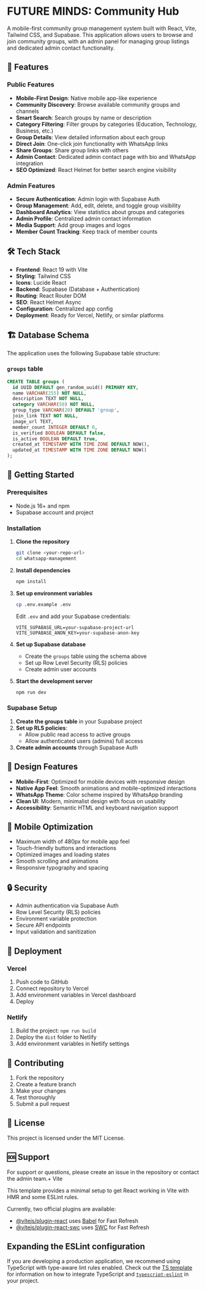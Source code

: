 # FUTURE MINDS: Community Hub

A mobile-first community group management system built with React, Vite, Tailwind CSS, and Supabase. This application allows users to browse and join community groups, with an admin panel for managing group listings and dedicated admin contact functionality.

## 🚀 Features

### Public Features
- **Mobile-First Design**: Native mobile app-like experience
- **Community Discovery**: Browse available community groups and channels
- **Smart Search**: Search groups by name or description
- **Category Filtering**: Filter groups by categories (Education, Technology, Business, etc.)
- **Group Details**: View detailed information about each group
- **Direct Join**: One-click join functionality with WhatsApp links
- **Share Groups**: Share group links with others
- **Admin Contact**: Dedicated admin contact page with bio and WhatsApp integration
- **SEO Optimized**: React Helmet for better search engine visibility

### Admin Features
- **Secure Authentication**: Admin login with Supabase Auth
- **Group Management**: Add, edit, delete, and toggle group visibility
- **Dashboard Analytics**: View statistics about groups and categories
- **Admin Profile**: Centralized admin contact information
- **Media Support**: Add group images and logos
- **Member Count Tracking**: Keep track of member counts

## 🛠️ Tech Stack

- **Frontend**: React 19 with Vite
- **Styling**: Tailwind CSS
- **Icons**: Lucide React
- **Backend**: Supabase (Database + Authentication)
- **Routing**: React Router DOM
- **SEO**: React Helmet Async
- **Configuration**: Centralized app config
- **Deployment**: Ready for Vercel, Netlify, or similar platforms

## 🏗️ Database Schema

The application uses the following Supabase table structure:

### `groups` table
```sql
CREATE TABLE groups (
  id UUID DEFAULT gen_random_uuid() PRIMARY KEY,
  name VARCHAR(255) NOT NULL,
  description TEXT NOT NULL,
  category VARCHAR(50) NOT NULL,
  group_type VARCHAR(20) DEFAULT 'group',
  join_link TEXT NOT NULL,
  image_url TEXT,
  member_count INTEGER DEFAULT 0,
  is_verified BOOLEAN DEFAULT false,
  is_active BOOLEAN DEFAULT true,
  created_at TIMESTAMP WITH TIME ZONE DEFAULT NOW(),
  updated_at TIMESTAMP WITH TIME ZONE DEFAULT NOW()
);
```

## 🚀 Getting Started

### Prerequisites
- Node.js 16+ and npm
- Supabase account and project

### Installation

1. **Clone the repository**
   ```bash
   git clone <your-repo-url>
   cd whatsapp-management
   ```

2. **Install dependencies**
   ```bash
   npm install
   ```

3. **Set up environment variables**
   ```bash
   cp .env.example .env
   ```
   Edit `.env` and add your Supabase credentials:
   ```
   VITE_SUPABASE_URL=your-supabase-project-url
   VITE_SUPABASE_ANON_KEY=your-supabase-anon-key
   ```

4. **Set up Supabase database**
   - Create the `groups` table using the schema above
   - Set up Row Level Security (RLS) policies
   - Create admin user accounts

5. **Start the development server**
   ```bash
   npm run dev
   ```

### Supabase Setup

1. **Create the groups table** in your Supabase project
2. **Set up RLS policies**:
   - Allow public read access to active groups
   - Allow authenticated users (admins) full access
3. **Create admin accounts** through Supabase Auth

## 🎨 Design Features

- **Mobile-First**: Optimized for mobile devices with responsive design
- **Native App Feel**: Smooth animations and mobile-optimized interactions
- **WhatsApp Theme**: Color scheme inspired by WhatsApp branding
- **Clean UI**: Modern, minimalist design with focus on usability
- **Accessibility**: Semantic HTML and keyboard navigation support

## 📱 Mobile Optimization

- Maximum width of 480px for mobile app feel
- Touch-friendly buttons and interactions
- Optimized images and loading states
- Smooth scrolling and animations
- Responsive typography and spacing

## 🔒 Security

- Admin authentication via Supabase Auth
- Row Level Security (RLS) policies
- Environment variable protection
- Secure API endpoints
- Input validation and sanitization

## 🚀 Deployment

### Vercel
1. Push code to GitHub
2. Connect repository to Vercel
3. Add environment variables in Vercel dashboard
4. Deploy

### Netlify
1. Build the project: `npm run build`
2. Deploy the `dist` folder to Netlify
3. Add environment variables in Netlify settings

## 🤝 Contributing

1. Fork the repository
2. Create a feature branch
3. Make your changes
4. Test thoroughly
5. Submit a pull request

## 📄 License

This project is licensed under the MIT License.

## 🆘 Support

For support or questions, please create an issue in the repository or contact the admin team.+ Vite

This template provides a minimal setup to get React working in Vite with HMR and some ESLint rules.

Currently, two official plugins are available:

- [@vitejs/plugin-react](https://github.com/vitejs/vite-plugin-react/blob/main/packages/plugin-react) uses [Babel](https://babeljs.io/) for Fast Refresh
- [@vitejs/plugin-react-swc](https://github.com/vitejs/vite-plugin-react/blob/main/packages/plugin-react-swc) uses [SWC](https://swc.rs/) for Fast Refresh

## Expanding the ESLint configuration

If you are developing a production application, we recommend using TypeScript with type-aware lint rules enabled. Check out the [TS template](https://github.com/vitejs/vite/tree/main/packages/create-vite/template-react-ts) for information on how to integrate TypeScript and [`typescript-eslint`](https://typescript-eslint.io) in your project.
